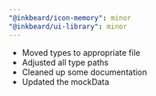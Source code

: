 ```yaml
---
"@inkbeard/icon-memory": minor
"@inkbeard/ui-library": minor
---
```


- Moved types to appropriate file
- Adjusted all type paths
- Cleaned up some documentation
- Updated the mockData
